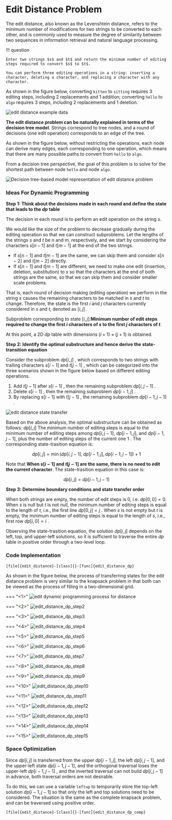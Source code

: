 # Edit Distance Problem

The edit distance, also known as the Levenshtein distance, refers to the minimum number of modifications for two strings to be converted to each other, and is commonly used to measure the degree of similarity between two sequences in information retrieval and natural language processing.

!!! question

    Enter two strings $s$ and $t$ and return the minimum number of editing steps required to convert $s$ to $t$.
   
    You can perform three editing operations in a string: inserting a character, deleting a character, and replacing a character with any character.

As shown in the figure below, converting `kitten` to `sitting` requires 3 editing steps, including 2 replacements and 1 addition; converting `hello` to `algo` requires 3 steps, including 2 replacements and 1 deletion.

![edit distance example data](edit_distance_problem.assets/edit_distance_example.png)

**The edit distance problem can be naturally explained in terms of the decision tree model**. Strings correspond to tree nodes, and a round of decisions (one edit operation) corresponds to an edge of the tree.

As shown in the figure below, without restricting the operations, each node can derive many edges, each corresponding to one operation, which means that there are many possible paths to convert from `hello` to `algo`.

From a decision tree perspective, the goal of this problem is to solve for the shortest path between node `hello` and node `algo`.

![Decision tree-based model representation of edit distance problem](edit_distance_problem.assets/edit_distance_decision_tree.png)

### Ideas For Dynamic Programming

**Step 1: Think about the decisions made in each round and define the state that leads to the $dp$ table**

The decision in each round is to perform an edit operation on the string $s$.

We would like the size of the problem to decrease gradually during the editing operation so that we can construct subproblems. Let the lengths of the strings $s$ and $t$ be $n$ and $m$, respectively, and we start by considering the characters $s[n-1]$ and $t[m-1]$ at the end of the two strings.

- If $s[n-1]$ and $t[m-1]$ are the same, we can skip them and consider $s[n-2]$ and $t[m-2]$ directly.
- If $s[n-1]$ and $t[m-1]$ are different, we need to make one edit (insertion, deletion, substitution) to $s$ so that the characters at the end of both strings are the same, so that we can skip them and consider smaller scale problems.

That is, each round of decision making (editing operation) we perform in the string $s$ causes the remaining characters to be matched in $s$ and $t$ to change. Therefore, the state is the first $i$ and $j$ characters currently considered in $s$ and $t$, denoted as $[i, j]$ .

Subproblem corresponding to state $[i, j]$:**Minimum number of edit steps required to change the first $i$ characters of $s$ to the first $j$ characters of $t$**.

At this point, a 2D $dp$ table with dimensions $(i+1) \times (j+1)$ is obtained.

**Step 2: Identify the optimal substructure and hence derive the state-transition equation**

Consider the subproblem $dp[i, j]$ , which corresponds to two strings with trailing characters $s[i-1]$ and $t[j-1]$ , which can be categorized into the three scenarios shown in the figure below based on different editing operations.

1. Add $t[j-1]$ after $s[i-1]$ , then the remaining subproblem $dp[i, j-1]$ .
2. Delete $s[i-1]$ , then the remaining subproblem $dp[i-1, j]$ .
3. By replacing $s[i-1]$ with $t[j-1]$ , the remaining subproblem $dp[i-1, j-1]$ .

![edit distance state transfer](edit_distance_problem.assets/edit_distance_state_transfer.png)

Based on the above analysis, the optimal substructure can be obtained as follows: $dp[i, j]$ The minimum number of editing steps is equal to the minimum number of editing steps among $dp[i, j-1]$, $dp[i-1, j]$, and $dp[i-1, j-1]$, plus the number of editing steps of the current one $1$ . The corresponding state-trasition equation is:

$$
dp[i, j] = \min(dp[i, j-1], dp[i-1, j], dp[i-1, j-1]) + 1
$$

Note that **When $s[i-1]$ and $t[j-1]$ are the same, there is no need to edit the current character**. The state-trasition equation in this case is:

$$
dp[i, j] = dp[i-1, j-1]
$$

**Step 3: Determine boundary conditions and state transfer order**

When both strings are empty, the number of edit steps is $0$, i.e. $dp[0, 0] = 0$. When $s$ is null but $t$ is not null, the minimum number of editing steps is equal to the length of $t$, i.e., the first line $dp[0, j] = j$ . When $s$ is not empty but $t$ is empty, the minimum number of editing steps is equal to the length of $s$, i.e., first row $dp[i, 0] = i$ .

Observing the state-trasition equation, the solution $dp[i, j]$ depends on the left, top, and upper-left solutions, so it is sufficient to traverse the entire $dp$ table in positive order through a two-level loop.

### Code Implementation

```src
[file]{edit_distance}-[class]{}-[func]{edit_distance_dp}
```

As shown in the figure below, the process of transferring states for the edit distance problem is very similar to the knapsack problem in that both can be viewed as the process of filling in a two-dimensional grid.

=== "<1>"
    ![edit dynamic programming process for distance](edit_distance_problem.assets/edit_distance_dp_step1.png)

=== "<2>"
    ![edit_distance_dp_step2](edit_distance_problem.assets/edit_distance_dp_step2.png)

=== "<3>"
    ![edit_distance_dp_step3](edit_distance_problem.assets/edit_distance_dp_step3.png)

=== "<4>"
    ![edit_distance_dp_step4](edit_distance_problem.assets/edit_distance_dp_step4.png)

=== "<5>"
    ![edit_distance_dp_step5](edit_distance_problem.assets/edit_distance_dp_step5.png)

=== "<6>"
    ![edit_distance_dp_step6](edit_distance_problem.assets/edit_distance_dp_step6.png)

=== "<7>"
    ![edit_distance_dp_step7](edit_distance_problem.assets/edit_distance_dp_step7.png)

=== "<8>"
    ![edit_distance_dp_step8](edit_distance_problem.assets/edit_distance_dp_step8.png)

=== "<9>"
    ![edit_distance_dp_step9](edit_distance_problem.assets/edit_distance_dp_step9.png)

=== "<10>"
    ![edit_distance_dp_step10](edit_distance_problem.assets/edit_distance_dp_step10.png)

=== "<11>"
    ![edit_distance_dp_step11](edit_distance_problem.assets/edit_distance_dp_step11.png)

=== "<12>"
    ![edit_distance_dp_step12](edit_distance_problem.assets/edit_distance_dp_step12.png)

=== "<13>"
    ![edit_distance_dp_step13](edit_distance_problem.assets/edit_distance_dp_step13.png)

=== "<14>"
    ![edit_distance_dp_step14](edit_distance_problem.assets/edit_distance_dp_step14.png)

=== "<15>"
    ![edit_distance_dp_step15](edit_distance_problem.assets/edit_distance_dp_step15.png)

### Space Optimization

Since $dp[i,j]$ is transferred from the upper $dp[i-1, j]$, the left $dp[i, j-1]$, and the upper-left state $dp[i-1, j-1]$, and the orthogonal traversal loses the upper-left $dp[i-1, j-1]$ , and the inverted traversal can not build $dp[i, j-1]$ in advance, both traversal orders are not desirable.

To do this, we can use a variable `leftup` to temporarily store the top-left solution $dp[i-1, j-1]$ so that only the left and top solutions need to be considered. The situation is the same as the complete knapsack problem, and can be traversed using positive order.

```src
[file]{edit_distance}-[class]{}-[func]{edit_distance_dp_comp}
```
